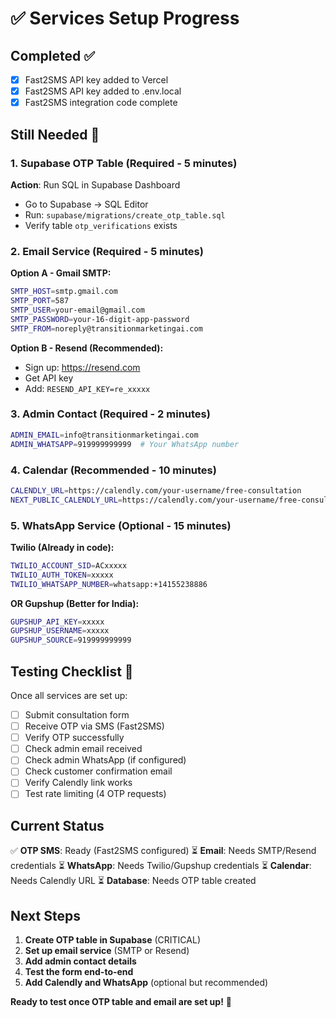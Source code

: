 # ✅ Services Setup Progress

## Completed ✅
- [x] Fast2SMS API key added to Vercel
- [x] Fast2SMS API key added to .env.local
- [x] Fast2SMS integration code complete

## Still Needed 🔧

### 1. Supabase OTP Table (Required - 5 minutes)
**Action**: Run SQL in Supabase Dashboard
- Go to Supabase → SQL Editor
- Run: `supabase/migrations/create_otp_table.sql`
- Verify table `otp_verifications` exists

### 2. Email Service (Required - 5 minutes)
**Option A - Gmail SMTP:**
```bash
SMTP_HOST=smtp.gmail.com
SMTP_PORT=587
SMTP_USER=your-email@gmail.com
SMTP_PASSWORD=your-16-digit-app-password
SMTP_FROM=noreply@transitionmarketingai.com
```

**Option B - Resend (Recommended):**
- Sign up: https://resend.com
- Get API key
- Add: `RESEND_API_KEY=re_xxxxx`

### 3. Admin Contact (Required - 2 minutes)
```bash
ADMIN_EMAIL=info@transitionmarketingai.com
ADMIN_WHATSAPP=919999999999  # Your WhatsApp number
```

### 4. Calendar (Recommended - 10 minutes)
```bash
CALENDLY_URL=https://calendly.com/your-username/free-consultation
NEXT_PUBLIC_CALENDLY_URL=https://calendly.com/your-username/free-consultation
```

### 5. WhatsApp Service (Optional - 15 minutes)
**Twilio (Already in code):**
```bash
TWILIO_ACCOUNT_SID=ACxxxxx
TWILIO_AUTH_TOKEN=xxxxx
TWILIO_WHATSAPP_NUMBER=whatsapp:+14155238886
```

**OR Gupshup (Better for India):**
```bash
GUPSHUP_API_KEY=xxxxx
GUPSHUP_USERNAME=xxxxx
GUPSHUP_SOURCE=919999999999
```

## Testing Checklist 🧪

Once all services are set up:

- [ ] Submit consultation form
- [ ] Receive OTP via SMS (Fast2SMS)
- [ ] Verify OTP successfully
- [ ] Check admin email received
- [ ] Check admin WhatsApp (if configured)
- [ ] Check customer confirmation email
- [ ] Verify Calendly link works
- [ ] Test rate limiting (4 OTP requests)

## Current Status

✅ **OTP SMS**: Ready (Fast2SMS configured)
⏳ **Email**: Needs SMTP/Resend credentials
⏳ **WhatsApp**: Needs Twilio/Gupshup credentials
⏳ **Calendar**: Needs Calendly URL
⏳ **Database**: Needs OTP table created

## Next Steps

1. **Create OTP table in Supabase** (CRITICAL)
2. **Set up email service** (SMTP or Resend)
3. **Add admin contact details**
4. **Test the form end-to-end**
5. **Add Calendly and WhatsApp** (optional but recommended)

**Ready to test once OTP table and email are set up!** 🚀

